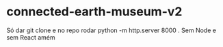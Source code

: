 # connected-earth-museum-v2

Só dar git clone e no repo rodar python -m http.server 8000 . Sem Node e sem React amém
